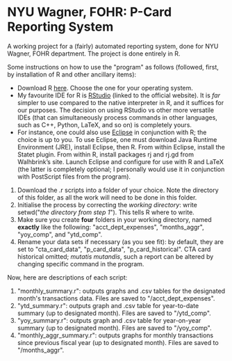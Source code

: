 # NYU Wagner, FOHR: P-Card Reporting System

A working project for a (fairly) automated reporting system, done for NYU Wagner, FOHR department. The project is done entirely in R.

Some instructions on how to use the "program" as follows (followed, first, by installation of R and other ancillary items):

* Download R [here]("https://cran.r-project.org/"). Choose the one for your operating system.
* My favourite IDE for R is [RStudio]("https://www.rstudio.com/") (linked to the official website). It is *far* simpler to use compared to the native interpreter in R, and it suffices for our purposes. The decision on using RStudio vs other more versatile IDEs (that can simultaneously process commands in other languages, such as C++, Python, LaTeX, and so on) is completely yours.
* For instance, one could also use [Eclipse]("http://www.eclipse.org/") in conjunction with R; the choice is up to you. To use Eclipse, one must download Java Runtime Environment (JRE), install Eclipse, then R. From within Eclipse, install the Statet plugin. From within R, install packages rj and rj.gd from Walhbrink’s site. Launch Eclipse and configure for use with R and LaTeX (the latter is completely optional; I personally would use it in conjunction with PostScript files from the program).

1. Download the .r scripts into a folder of your choice. Note the directory of this folder, as all the work will need to be done in this folder.
2. Initialise the process by correcting the *working directory*: write setwd("*the directory from step 1*"). This tells R where to write.
3. Make sure you create **four** folders in your working directory, named **exactly** like the following: "acct_dept_expenses", "months_aggr", "yoy_comp", and "ytd_comp".
4. Rename your data sets if necessary (as you see fit): by default, they are set to "cta_card_data", "p_card_data", "p_card_historical". CTA card historical omitted; *mutatis mutandis*, such a report can be altered by changing specific command in the program.

Now, here are descriptions of each script:
1. "monthly_summary.r": outputs graphs and .csv tables for the designated month's transactions data. Files are saved to "/acct_dept_expenses".
2. "ytd_summary.r": outputs graph and .csv table for year-to-date summary (up to designated month). Files are saved to "/ytd_comp".
3. "yoy_summary.r": outputs graph and .csv table for year-on-year summary (up to designated month). Files are saved to "/yoy_comp".
4. "monthly_aggr_summary.r": outputs graphs for monthly transactions since previous fiscal year (up to designated month). Files are saved to "/months_aggr".
